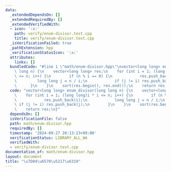 ```yaml
---
data:
  _extendedDependsOn: []
  _extendedRequiredBy: []
  _extendedVerifiedWith:
  - icon: ':x:'
    path: verify/enum-divisor.test.cpp
    title: verify/enum-divisor.test.cpp
  _isVerificationFailed: true
  _pathExtension: hpp
  _verificationStatusIcon: ':x:'
  attributes:
    links: []
  bundledCode: "#line 1 \"math/enum-divisor.hpp\"\nvector<long long> enum_divisor(long\
    \ long n) {\n    vector<long long> res;\n    for (int i = 1; (long long)i * i\
    \ <= n; i++) {\n        if (n % i == 0) {\n            res.push_back(i);\n   \
    \         long long j = n / i;\n            if (j != i) res.push_back(j);\n  \
    \      }\n    }\n    sort(res.begin(), res.end());\n    return res;\n}\n"
  code: "vector<long long> enum_divisor(long long n) {\n    vector<long long> res;\n\
    \    for (int i = 1; (long long)i * i <= n; i++) {\n        if (n % i == 0) {\n\
    \            res.push_back(i);\n            long long j = n / i;\n           \
    \ if (j != i) res.push_back(j);\n        }\n    }\n    sort(res.begin(), res.end());\n\
    \    return res;\n}"
  dependsOn: []
  isVerificationFile: false
  path: math/enum-divisor.hpp
  requiredBy: []
  timestamp: '2024-09-27 20:13:23+09:00'
  verificationStatus: LIBRARY_ALL_WA
  verifiedWith:
  - verify/enum-divisor.test.cpp
documentation_of: math/enum-divisor.hpp
layout: document
title: "\u7D04\u6570\u5217\u6319"
---
```

